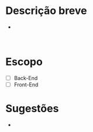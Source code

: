 # Descrição breve <br>
 - 
<br>

# Escopo 

- [ ] Back-End  
- [ ] Front-End  

# Sugestões  <br>
 - 
<br>  
